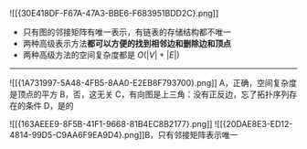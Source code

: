 ![[{30E418DF-F67A-47A3-BBE6-F683951BDD2C}.png]]
- 只有图的邻接矩阵有唯一表示，有链表的存储结构都不唯一
- 两种高级表示方法**都可以方便的找到相邻边和删除边和顶点**
- 两种高级方法的空间复杂度都是 $O(|V| + |E|)$

-------------------
![[{1A731997-5A48-4FB5-8AA0-E2EB8F793700}.png]]
A，正确，空间复杂度是顶点的平方
B，否，这无关
C，有向图是上三角：没有正反边，忘了拓扑序列存在的条件
D，是的

![[{163AEEE9-8F5B-41F1-9668-81B4EC8B2177}.png]]
![[{20DAE8E3-ED12-4814-99D5-C9AA6F9EA9D4}.png]]B，只有邻接矩阵表示唯一
